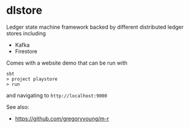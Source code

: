 dlstore
================

Ledger state machine framework backed by different distributed ledger stores including
- Kafka
- Firestore

Comes with a website demo that can be run with
```
sbt
> project playstore
> run
```
and navigating to `http://localhost:9000`

See also:
  - https://github.com/gregoryyoung/m-r

